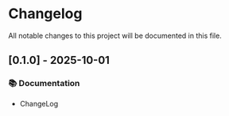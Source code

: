 # Changelog

All notable changes to this project will be documented in this file.

## [0.1.0] - 2025-10-01

### 📚 Documentation

- ChangeLog

<!-- generated by git-cliff -->
